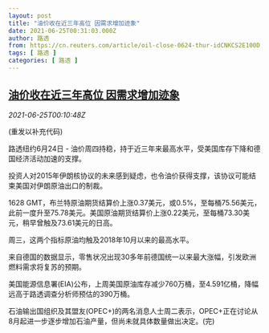 ```yaml
---
layout: post
title: "油价收在近三年高位 因需求增加迹象"
date: 2021-06-25T00:31:03.000Z
author: 路透
from: https://cn.reuters.com/article/oil-close-0624-thur-idCNKCS2E100D
tags: [ 路透 ]
categories: [ 路透 ]
---
```

<!--1624581063000-->
[油价收在近三年高位 因需求增加迹象](https://cn.reuters.com/article/oil-close-0624-thur-idCNKCS2E100D)
------

<div>
<div><i>2021-06-25T00:10:48Z</i></div><p>(重发以补充代码)</p><p>路透纽约6月24日 - 油价周四持稳，持于近三年来最高水平，受美国库存下降和德国经济活动加速的支撑。</p><p>投资人对2015年伊朗核协议的未来感到疑虑，也令油价获得支撑，该协议可能结束美国对伊朗原油出口的制裁。</p><p>1628 GMT，布兰特原油期货结算价上涨0.37美元，或0.5%，至每桶75.56美元，此前一度升至75.78美元。美国原油期货结算价上涨0.22美元，至每桶73.30美元，稍早曾触及73.61美元的日高。</p><p>周三，这两个指标原油均触及2018年10月以来的最高水平。</p><p>来自德国的数据显示，零售状况出现30多年前德国统一以来最大涨幅，引发欧洲燃料需求将复苏的预期。</p><p>美国能源信息署(EIA)公布，上周美国原油库存减少760万桶，至4.591亿桶，降幅远高于路透调查分析师预估的390万桶。</p><p>石油输出国组织及其盟友(OPEC+)的两名消息人士周二表示，OPEC+正在讨论从8月起进一步逐步增加石油产量，但尚未就具体数量做出决定。(完)</p>
</div>
